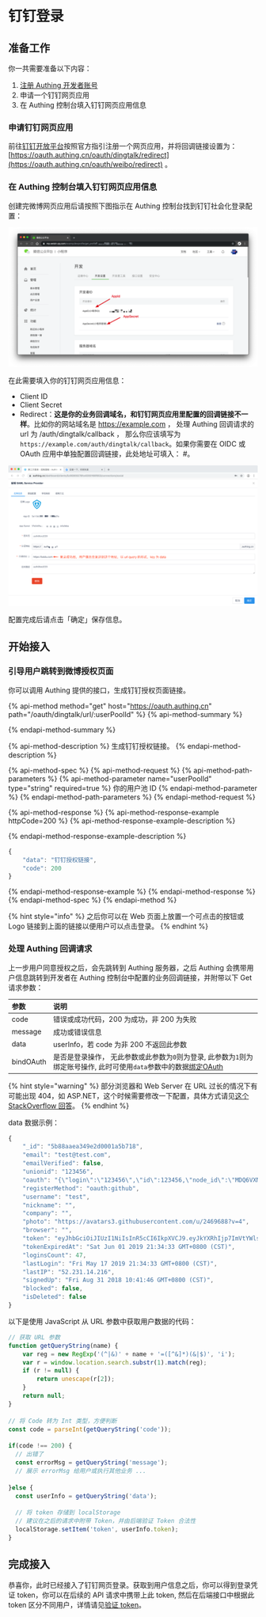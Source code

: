 # 钉钉登录

## 准备工作 <a id="prepare"></a>

你一共需要准备以下内容：

1. [注册 Authing 开发者账号](../../quickstart/create-authing-account.md)
2. 申请一个钉钉网页应用
3. 在 Authing 控制台填入钉钉网页应用信息

### 申请钉钉网页应用

前往[钉钉开放平台](https://open-dev.dingtalk.com/#/loginMan)按照官方指引注册一个网页应用，并将回调链接设置为：[https://oauth.authing.cn/oauth/dingtalk/redirect](https://oauth.authing.cn/oauth/weibo/redirect) 。

### 在 Authing 控制台填入钉钉网页应用信息

创建完微博网页应用后请按照下图指示在 Authing 控制台找到钉钉社会化登录配置：

![](../../.gitbook/assets/image%20%28540%29.png)

在此需要填入你的钉钉网页应用信息：

* Client ID
* Client Secret
* Redirect：**这是你的业务回调域名，和钉钉网页应用里配置的回调链接不一样**。比如你的网站域名是 https://example.com ， 处理 Authing 回调请求的 url 为 /auth/dingtalk/callback ， 那么你应该填写为 `https://example.com/auth/dingtalk/callback`。如果你需要在 OIDC 或 OAuth 应用中单独配置回调链接，此处地址可填入： \#。

![](../../.gitbook/assets/image%20%28150%29.png)

配置完成后请点击「确定」保存信息。

## 开始接入

### 引导用户跳转到微博授权页面

你可以调用 Authing 提供的接口，生成钉钉授权页面链接。

{% api-method method="get" host="https://oauth.authing.cn" path="/oauth/dingtalk/url/:userPoolId" %}
{% api-method-summary %}

{% endapi-method-summary %}

{% api-method-description %}
生成钉钉授权链接。
{% endapi-method-description %}

{% api-method-spec %}
{% api-method-request %}
{% api-method-path-parameters %}
{% api-method-parameter name="userPoolId" type="string" required=true %}
你的用户池 ID
{% endapi-method-parameter %}
{% endapi-method-path-parameters %}
{% endapi-method-request %}

{% api-method-response %}
{% api-method-response-example httpCode=200 %}
{% api-method-response-example-description %}

{% endapi-method-response-example-description %}

```javascript
{
    "data": "钉钉授权链接",
    "code": 200
}
```
{% endapi-method-response-example %}
{% endapi-method-response %}
{% endapi-method-spec %}
{% endapi-method %}

{% hint style="info" %}
之后你可以在 Web 页面上放置一个可点击的按钮或 Logo 链接到上面的链接以便用户可以点击登录。
{% endhint %}

### 处理 Authing 回调请求

上一步用户同意授权之后，会先跳转到 Authing 服务器，之后 Authing 会携带用户信息跳转到开发者在 Authing 控制台中配置的业务回调链接，并附带以下 Get 请求参数：

| 参数 | 说明 |
| :--- | :--- |
| code | 错误或成功代码，200 为成功，非 200 为失败 |
| message | 成功或错误信息 |
| data | userInfo，若 code 为非 200 不返回此参数 |
| bindOAuth | 是否是登录操作， 无此参数或此参数为`0`则为登录, 此参数为`1`则为绑定账号操作, 此时可使用`data`参数中的数据[绑定OAuth](../../sdk/sdk-for-node/bind-social-login.md#bang-ding-she-hui-hua-zhang-hao) |

{% hint style="warning" %}
部分浏览器和 Web Server 在 URL 过长的情况下有可能出现 404，如 ASP.NET，这个时候需要修改一下配置，具体方式请见[这个 StackOverflow 回答](https://stackoverflow.com/questions/28681366/in-asp-net-mvc-would-a-querystring-too-long-result-in-404-file-not-found-error/28681600)。
{% endhint %}

data 数据示例：

```javascript
{
    "_id": "5b88aaea349e2d0001a5b718",
    "email": "test@test.com",
    "emailVerified": false,
    "unionid": "123456",
    "oauth": "{\"login\":\"123456\",\"id\":123456,\"node_id\":\"MDQ6VXNlcjI0Njk2ODg=\",\"avatar_url\":\"https://avatars3.githubusercontent.com/u/2469688?v=4\",\"gravatar_id\":\"\",\"url\":\"https://api.github.com/users/test\",\"html_url\":\"https://github.com/test\",\"followers_url\":\"https://api.github.com/users/test/followers\",\"following_url\":\"https://api.github.com/users/test/following{/other_user}\",\"gists_url\":\"https://api.github.com/users/test/gists{/gist_id}\",\"starred_url\":\"https://api.github.com/users/test/starred{/owner}{/repo}\",\"subscriptions_url\":\"https://api.github.com/users/test/subscriptions\",\"organizations_url\":\"https://api.github.com/users/test/orgs\",\"repos_url\":\"https://api.github.com/users/test/repos\",\"events_url\":\"https://api.github.com/users/test/events{/privacy}\",\"received_events_url\":\"https://api.github.com/users/test/received_events\",\"type\":\"User\",\"site_admin\":false,\"name\":\"test\",\"company\":\"test\",\"blog\":\"http://test.com\",\"location\":\"Beijing, China\",\"email\":\"test@test.com\",\"hireable\":null,\"bio\":\"Being NO.1\",\"public_repos\":91,\"public_gists\":0,\"followers\":109,\"following\":27,\"created_at\":\"2012-10-02T06:38:50Z\",\"updated_at\":\"2018-07-23T05:51:23Z\"}",
    "registerMethod": "oauth:github",
    "username": "test",
    "nickname": "",
    "company": "",
    "photo": "https://avatars3.githubusercontent.com/u/2469688?v=4",
    "browser": "",
    "token": "eyJhbGciOiJIUzI1NiIsInR5cCI6IkpXVCJ9.eyJkYXRhIjp7ImVtYWlsIjoieGlleWFuZ0Bkb2RvcmEuY24iLCJ1bmlvbmlkIjoiMjQ2OTY4OCIsImlkIjoiNWI4OGFhZWEzNDllMmQwMDAxYTViNzE4IiwiY2xpZW50SWQiOiI1YTlmYTI2Y2Y4NjM1YTAwMDE4NTUyOGMifSwiaWF0IjoxNTU4MTAwMDczLCJleHAiOjE1NTkzOTYwNzN9.7R_-CGnbPBRjHFaVS0ERWMaGfR_24zYJiBTJvJ4XYxk",
    "tokenExpiredAt": "Sat Jun 01 2019 21:34:33 GMT+0800 (CST)",
    "loginsCount": 47,
    "lastLogin": "Fri May 17 2019 21:34:33 GMT+0800 (CST)",
    "lastIP": "52.231.14.216",
    "signedUp": "Fri Aug 31 2018 10:41:46 GMT+0800 (CST)",
    "blocked": false,
    "isDeleted": false
}
```

以下是使用 JavaScript 从 URL 参数中获取用户数据的代码：

```javascript
// 获取 URL 参数
function getQueryString(name) {
    var reg = new RegExp('(^|&)' + name + '=([^&]*)(&|$)', 'i');
    var r = window.location.search.substr(1).match(reg);
    if (r != null) {
        return unescape(r[2]);
    }
    return null;
}

// 将 Code 转为 Int 类型，方便判断
const code = parseInt(getQueryString('code'));

if(code !== 200) {
  // 出错了
  const errorMsg = getQueryString('message');
  // 展示 errorMsg 给用户或执行其他业务 ...
  
}else {
  const userInfo = getQueryString('data');
  
  // 将 token 存储到 localStorage 
  // 建议在之后的请求中附带 Token，并由后端验证 Token 合法性
  localStorage.setItem('token', userInfo.token);
}
```

## 完成接入

恭喜你，此时已经接入了钉钉网页登录。获取到用户信息之后，你可以得到登录凭证 token，你可以在后续的 API 请求中携带上此 token, 然后在后端接口中根据此 token 区分不同用户，详情请见[验证 token](../../advanced/verify-jwt-token.md#yan-zheng-authing-qian-fa-de-token)。

